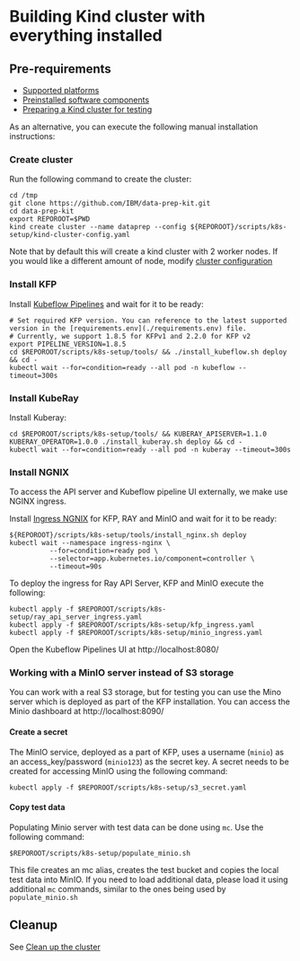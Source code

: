 # Building Kind cluster with everything installed

## Pre-requirements

- [Supported platforms](../../kfp/doc/setup.md#kind_platforms)
- [Preinstalled software components](../../kfp/doc/setup.md#kind)
- [Preparing a Kind cluster for testing](../../kfp/doc/setup.md#installation)

As an alternative, you can execute the following manual installation instructions:

### Create cluster

Run the following command to create the cluster:

```shell
cd /tmp
git clone https://github.com/IBM/data-prep-kit.git
cd data-prep-kit
export REPOROOT=$PWD
kind create cluster --name dataprep --config ${REPOROOT}/scripts/k8s-setup/kind-cluster-config.yaml
```

Note that by default this will create a kind cluster with 2 worker nodes. If you would like a different
amount of node, modify [cluster configuration](./kind-cluster-config.yaml)

### Install KFP

Install [Kubeflow Pipelines](https://www.kubeflow.org/docs/components/pipelines/v1/installation/standalone-deployment/#deploying-kubeflow-pipelines) and wait for it to be ready:

```shell
# Set required KFP version. You can reference to the latest supported version in the [requirements.env](./requirements.env) file.
# Currently, we support 1.8.5 for KFPv1 and 2.2.0 for KFP v2
export PIPELINE_VERSION=1.8.5
cd $REPOROOT/scripts/k8s-setup/tools/ && ./install_kubeflow.sh deploy && cd -
kubectl wait --for=condition=ready --all pod -n kubeflow --timeout=300s
```

### Install KubeRay

Install Kuberay:

```shell
cd $REPOROOT/scripts/k8s-setup/tools/ && KUBERAY_APISERVER=1.1.0 KUBERAY_OPERATOR=1.0.0 ./install_kuberay.sh deploy && cd -
kubectl wait --for=condition=ready --all pod -n kuberay --timeout=300s
```


### Install NGNIX

To access the API server and Kubeflow pipeline UI externally, we make use NGINX ingress.

Install [Ingress NGNIX](https://kind.sigs.k8s.io/docs/user/ingress/#ingress-nginx) for KFP, RAY and MinIO and wait for it to be ready:

```shell
${REPOROOT}/scripts/k8s-setup/tools/install_nginx.sh deploy
kubectl wait --namespace ingress-nginx \
          --for=condition=ready pod \
          --selector=app.kubernetes.io/component=controller \
          --timeout=90s
```

To deploy the ingress for Ray API Server, KFP and MinIO execute the following:
```shell
kubectl apply -f $REPOROOT/scripts/k8s-setup/ray_api_server_ingress.yaml
kubectl apply -f $REPOROOT/scripts/k8s-setup/kfp_ingress.yaml
kubectl apply -f $REPOROOT/scripts/k8s-setup/minio_ingress.yaml
```

Open the Kubeflow Pipelines UI at  http://localhost:8080/


### Working with a MinIO server instead of S3 storage
You can work with a real S3 storage, but for testing you can use the Mino server which is deployed as part of the KFP
installation. You can access the Minio dashboard at http://localhost:8090/

#### Create a secret
The MinIO service, deployed as a part of KFP, uses a username (`minio`) as an access_key/password (`minio123`)
as the secret key.
A secret needs to be created for accessing MinIO using the following command:

```shell
kubectl apply -f $REPOROOT/scripts/k8s-setup/s3_secret.yaml
```

#### Copy test data

Populating Minio server with test data can be done using `mc`. Use the following command:

```shell
$REPOROOT/scripts/k8s-setup/populate_minio.sh
```

This file creates an mc alias, creates the test bucket and copies the local test data into MinIO. If you need
to load additional data, please load it using additional `mc` commands, similar to the ones being
used by `populate_minio.sh`


## Cleanup
See [Clean up the cluster](../../kfp/doc/setup.md#cleanup)
